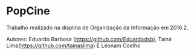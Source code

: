 # PopCine
Trabalho realizado na displina de Organização da Informação em 2016.2.

Autores: Eduardo Barbosa (https://github.com/Eduardodsb), Tainá Lima(https://github.com/tainaslima)  E Leonam Coelho
